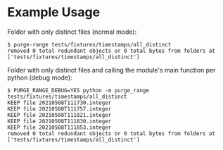# Example Usage

Folder with only distinct files (normal mode):
```
$ purge-range tests/fixtures/timestamps/all_distinct
removed 0 total redundant objects or 0 total bytes from folders at ['tests/fixtures/timestamps/all_distinct']
```

Folder with only distinct files and calling the module's main function per python (debug mode):
```
$ PURGE_RANGE_DEBUG=YES python -m purge_range tests/fixtures/timestamps/all_distinct
KEEP file 20210508T111730.integer
KEEP file 20210508T111757.integer
KEEP file 20210508T111821.integer
KEEP file 20210508T111830.integer
KEEP file 20210508T111853.integer
removed 0 total redundant objects or 0 total bytes from folders at ['tests/fixtures/timestamps/all_distinct']
```
